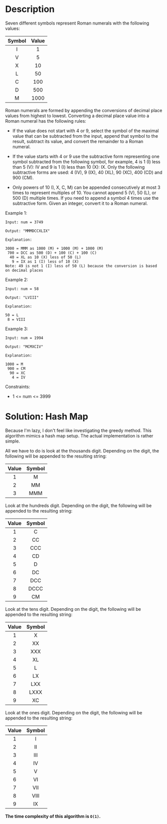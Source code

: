 # Description

Seven different symbols represent Roman numerals with the following values:

| Symbol | Value |
|:------:|:-----:|
| I      | 1     |
| V      | 5     |
| X      | 10    |
| L      | 50    |
| C      | 100   |
| D      | 500   |
| M      | 1000  |

Roman numerals are formed by appending the conversions of decimal place values from highest to lowest. Converting a decimal place value into a Roman numeral has the following rules:

- If the value does not start with 4 or 9, select the symbol of the maximal value that can be subtracted from the input, append that symbol to the result, subtract its value, and convert the remainder to a Roman numeral.

- If the value starts with 4 or 9 use the subtractive form representing one symbol subtracted from the following symbol, for example, 4 is 1 (I) less than 5 (V): IV and 9 is 1 (I) less than 10 (X): IX. Only the following subtractive forms are used: 4 (IV), 9 (IX), 40 (XL), 90 (XC), 400 (CD) and 900 (CM).

- Only powers of 10 (I, X, C, M) can be appended consecutively at most 3 times to represent multiples of 10. You cannot append 5 (V), 50 (L), or 500 (D) multiple times. If you need to append a symbol 4 times use the subtractive form.
Given an integer, convert it to a Roman numeral.

 

Example 1:
```
Input: num = 3749

Output: "MMMDCCXLIX"

Explanation:

3000 = MMM as 1000 (M) + 1000 (M) + 1000 (M)
 700 = DCC as 500 (D) + 100 (C) + 100 (C)
  40 = XL as 10 (X) less of 50 (L)
   9 = IX as 1 (I) less of 10 (X)
Note: 49 is not 1 (I) less of 50 (L) because the conversion is based on decimal places
```

Example 2:
```
Input: num = 58

Output: "LVIII"

Explanation:

50 = L
 8 = VIII
```

Example 3:
```
Input: num = 1994

Output: "MCMXCIV"

Explanation:

1000 = M
 900 = CM
  90 = XC
   4 = IV
```

Constraints:
- 1 <= num <= 3999

# Solution: Hash Map

Because I'm lazy, I don't feel like investigating the greedy method. This algorithm mimics a hash map setup. The actual implementation is rather simple.

All we have to do is look at the thousands digit. Depending on the digit, the following will be appended to the resulting string:

| Value  | Symbol |
|:------:|:------:|
| 1      | M      |
| 2      | MM     |
| 3      | MMM    |

Look at the hundreds digit. Depending on the digit, the following will be appended to the resulting string:

| Value  | Symbol |
|:------:|:------:|
| 1      | C      |
| 2      | CC     |
| 3      | CCC    |
| 4      | CD     |
| 5      | D      |
| 6      | DC     |
| 7      | DCC    |
| 8      | DCCC   |
| 9      | CM     |

Look at the tens digit. Depending on the digit, the following will be appended to the resulting string:

| Value  | Symbol |
|:------:|:------:|
| 1      | X      |
| 2      | XX     |
| 3      | XXX    |
| 4      | XL     |
| 5      | L      |
| 6      | LX     |
| 7      | LXX    |
| 8      | LXXX   |
| 9      | XC     |

Look at the ones digit. Depending on the digit, the following will be appended to the resulting string:

| Value  | Symbol |
|:------:|:------:|
| 1      | I      |
| 2      | II     |
| 3      | III    |
| 4      | IV     |
| 5      | V      |
| 6      | VI     |
| 7      | VII    |
| 8      | VIII   |
| 9      | IX     |

**The time complexity of this algorithm is `O(1)`.**
